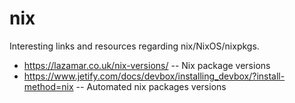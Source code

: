 # nix

Interesting links and resources regarding nix/NixOS/nixpkgs.

* https://lazamar.co.uk/nix-versions/ -- Nix package versions
* https://www.jetify.com/docs/devbox/installing_devbox/?install-method=nix -- Automated nix packages versions
